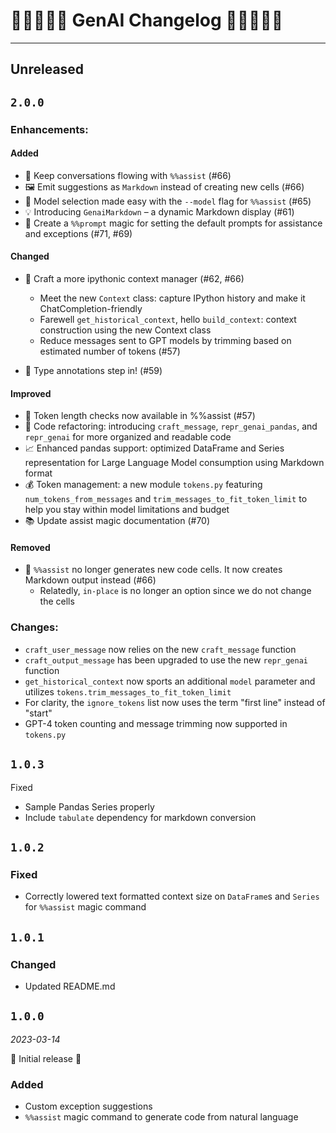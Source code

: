 # 👨‍🔬👨🏿‍🔬 GenAI Changelog 👩🏾‍🔬👩‍🔬

---

## Unreleased

## `2.0.0`

### Enhancements:

#### Added

- 🔄 Keep conversations flowing with `%%assist` (#66)
- 🖼️ Emit suggestions as `Markdown` instead of creating new cells (#66)
- 🚀 Model selection made easy with the `--model` flag for `%%assist` (#65)
- 💡 Introducing `GenaiMarkdown` – a dynamic Markdown display (#61)
- 📝 Create a `%%prompt` magic for setting the default prompts for assistance and exceptions (#71, #69)

#### Changed

- 🧪 Craft a more ipythonic context manager (#62, #66)
  - Meet the new `Context` class: capture IPython history and make it ChatCompletion-friendly
  - Farewell `get_historical_context`, hello `build_context`: context construction using the new Context class
  - Reduce messages sent to GPT models by trimming based on estimated number of tokens (#57)

- 🎯 Type annotations step in! (#59)


#### Improved

- 📏 Token length checks now available in %%assist (#57)
- 🧹 Code refactoring: introducing `craft_message`, `repr_genai_pandas`, and `repr_genai` for more organized and readable code
- 📈 Enhanced pandas support: optimized DataFrame and Series representation for Large Language Model consumption using Markdown format
- 💰 Token management: a new module `tokens.py` featuring `num_tokens_from_messages` and `trim_messages_to_fit_token_limit` to help you stay within model limitations and budget
- 📚 Update assist magic documentation (#70)

#### Removed

- 🚫 `%%assist` no longer generates new code cells. It now creates Markdown output instead (#66)
  - Relatedly, `in-place` is no longer an option since we do not change the cells


### Changes:

- `craft_user_message` now relies on the new `craft_message` function
- `craft_output_message` has been upgraded to use the new `repr_genai` function
- `get_historical_context` now sports an additional `model` parameter and utilizes `tokens.trim_messages_to_fit_token_limit`
- For clarity, the `ignore_tokens` list now uses the term "first line" instead of "start"
- GPT-4 token counting and message trimming now supported in `tokens.py`

## `1.0.3`

Fixed

- Sample Pandas Series properly
- Include `tabulate` dependency for markdown conversion

## `1.0.2`

### Fixed

- Correctly lowered text formatted context size on `DataFrame`s and `Series` for `%%assist` magic command

## `1.0.1`

### Changed

- Updated README.md

## `1.0.0`

_2023-03-14_

🎉 Initial release 🎉

### Added

- Custom exception suggestions
- `%%assist` magic command to generate code from natural language

